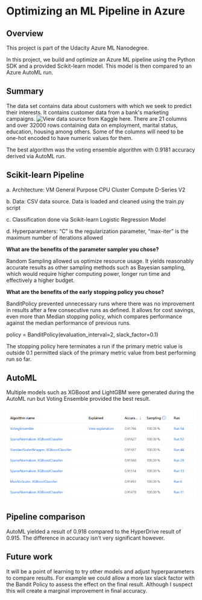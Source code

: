 # Optimizing an ML Pipeline in Azure

## Overview

This project is part of the Udacity Azure ML Nanodegree.

In this project, we build and optimize an Azure ML pipeline using the Python SDK and a provided Scikit-learn model. This model is then compared to an Azure AutoML run.

## Summary

The data set contains data about customers with which we seek to predict their interests. It contains customer data from a bank's marketing campaigns. ![View data source from Kaggle here](https://www.kaggle.com/yufengsui/portuguese-bank-marketing-data-set?select=bank-full.csv). There are 21 columns and over 32000 rows containing data on employment, marital status, education, housing among others. Some of the columns will need to be one-hot encoded to have numeric values for them.

The best algorithm was the voting ensemble algorithm with 0.9181 accuracy derived via AutoML run.

## Scikit-learn Pipeline

a. Architecture: VM General Purpose CPU Cluster Compute D-Series V2

b. Data: CSV data source. Data is loaded and cleaned using the train.py script

c. Classification done via Scikit-learn Logistic Regression Model 

d. Hyperparameters: “C” is the regularization parameter, “max-iter” is the maximum number of iterations allowed

**What are the benefits of the parameter sampler you chose?**

Random Sampling allowed us optimize resource usage. It yields reasonably accurate results as other sampling methods such as Bayesian sampling, which would require higher computing power, longer run time and effectively a higher budget.

**What are the benefits of the early stopping policy you chose?**

BanditPolicy prevented unnecessary runs where there was no improvement in results after a few consecutive runs as defined. It allows for cost savings, even more than Median stopping policy, which compares performance against the median performance of previous runs.

policy = BanditPolicy(evaluation_interval=2, slack_factor=0.1)

The stopping policy here terminates a run if the primary metric value is outside 0.1 permitted slack of the primary metric value from best performing run so far.

## AutoML

Multiple models such as XGBoost and LightGBM were generated during the AutoML run but Voting Ensemble provided the best result.

![AutoML_run](https://github.com/obinnaonyema/nd00333_AZMLND_Optimizing_a_Pipeline_in_Azure-Starter_Files/blob/master/autoML_run.PNG)



## Pipeline comparison

AutoML yielded a result of 0.918 compared to the HyperDrive result of 0.915. The difference in accuracy isn't very significant however.

## Future work
It will be a point of learning to try other models and adjust hyperparameters to compare results. For example we could allow a more lax slack factor with the Bandit Policy to assess the effect on the final result. Although I suspect this will create a marginal improvement in final accuracy.





